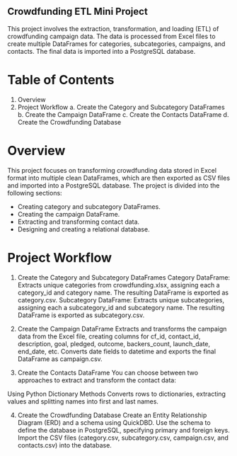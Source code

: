 ## Crowdfunding ETL Mini Project ##
This project involves the extraction, transformation, and loading (ETL) of crowdfunding campaign data. The data is processed from Excel files to create 
multiple DataFrames for categories, subcategories, campaigns, and contacts. The final data is imported into a PostgreSQL database.

# Table of Contents
1. Overview
2. Project Workflow
   a. Create the Category and Subcategory DataFrames
   b. Create the Campaign DataFrame
   c. Create the Contacts DataFrame
   d. Create the Crowdfunding Database

# Overview
This project focuses on transforming crowdfunding data stored in Excel format into multiple clean DataFrames, which are then exported as CSV files and imported 
into a PostgreSQL database. The project is divided into the following sections:

* Creating category and subcategory DataFrames.
* Creating the campaign DataFrame.
* Extracting and transforming contact data.
* Designing and creating a relational database.

# Project Workflow

1. Create the Category and Subcategory DataFrames
Category DataFrame: Extracts unique categories from crowdfunding.xlsx, assigning each a category_id and category name. The resulting DataFrame is exported
as category.csv. Subcategory DataFrame: Extracts unique subcategories, assigning each a subcategory_id and subcategory name.
The resulting DataFrame is exported as subcategory.csv.

2. Create the Campaign DataFrame
Extracts and transforms the campaign data from the Excel file, creating columns for cf_id, contact_id, description, goal, pledged, outcome, backers_count,
launch_date, end_date, etc. Converts date fields to datetime and exports the final DataFrame as campaign.csv.

3. Create the Contacts DataFrame
You can choose between two approaches to extract and transform the contact data:

Using Python Dictionary Methods
Converts rows to dictionaries, extracting values and splitting names into first and last names.


4. Create the Crowdfunding Database
Create an Entity Relationship Diagram (ERD) and a schema using QuickDBD.
Use the schema to define the database in PostgreSQL, specifying primary and foreign keys.
Import the CSV files (category.csv, subcategory.csv, campaign.csv, and contacts.csv) into the database.
